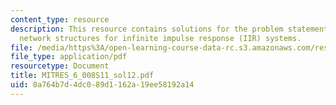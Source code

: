 ```yaml
---
content_type: resource
description: This resource contains solutions for the problem statements related to
  network structures for infinite impulse response (IIR) systems.
file: /media/https%3A/open-learning-course-data-rc.s3.amazonaws.com/res-6-008-digital-signal-processing-spring-2011/8a764b7d4dc089d1162a19ee58192a14_MITRES_6_008S11_sol12.pdf
file_type: application/pdf
resourcetype: Document
title: MITRES_6_008S11_sol12.pdf
uid: 8a764b7d-4dc0-89d1-162a-19ee58192a14
---
```

